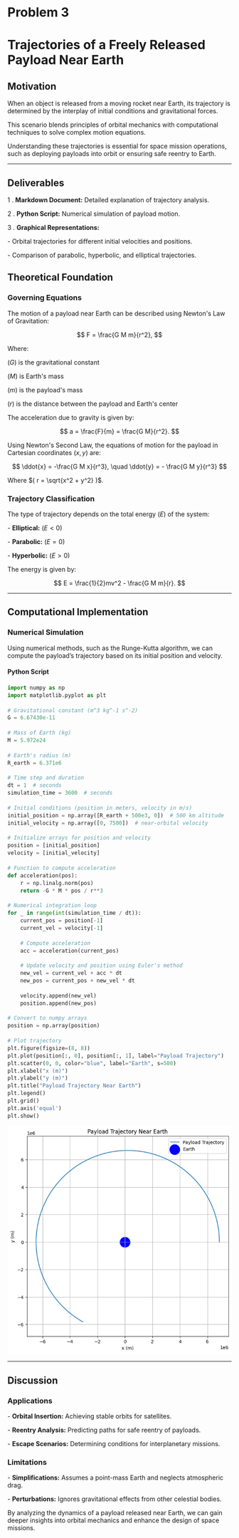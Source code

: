 # Problem 3

# Trajectories of a Freely Released Payload Near Earth

## Motivation

When an object is released from a moving rocket near Earth, its trajectory is determined by the interplay of initial conditions and gravitational forces. 

This scenario blends principles of orbital mechanics with computational techniques to solve complex motion equations. 

Understanding these trajectories is essential for space mission operations, such as deploying payloads into orbit or ensuring safe reentry to Earth.

---

## Deliverables
1 . **Markdown Document:** Detailed explanation of trajectory analysis.

2 . **Python Script:** Numerical simulation of payload motion.

3 . **Graphical Representations:**
    
  \-  Orbital trajectories for different initial velocities and positions.
      
  \-  Comparison of parabolic, hyperbolic, and elliptical trajectories.


## Theoretical Foundation

### Governing Equations

The motion of a payload near Earth can be described using Newton's Law of Gravitation:

$$
F = \frac{G M m}{r^2},
$$

Where:

 $(G)$ is the gravitational constant

 $(M)$ is Earth's mass
 
 $(m)$ is the payload's mass
 
 $(r)$ is the distance between the payload and Earth's center

The acceleration due to gravity is given by:

$$
a = \frac{F}{m} = \frac{G M}{r^2}.
$$

Using Newton's Second Law, the equations of motion for the payload in Cartesian coordinates $(x, y)$ are:

$$
\ddot{x} = -\frac{G M x}{r^3}, \quad \ddot{y} = - \frac{G M y}{r^3}
$$

Where $( r = \sqrt{x^2 + y^2} )$.

### Trajectory Classification

The type of trajectory depends on the total energy $( E )$ of the system:

 \- **Elliptical:** $( E < 0 )$

 \- **Parabolic:** $( E = 0 )$

 \- **Hyperbolic:** $( E > 0 )$

The energy is given by:

$$
E = \frac{1}{2}mv^2 - \frac{G M m}{r}.
$$

---

## Computational Implementation

### Numerical Simulation
Using numerical methods, such as the Runge-Kutta algorithm, we can compute the payload’s trajectory based on its initial position and velocity.

#### Python Script
```python
import numpy as np
import matplotlib.pyplot as plt

# Gravitational constant (m^3 kg^-1 s^-2)
G = 6.67430e-11

# Mass of Earth (kg)
M = 5.972e24

# Earth's radius (m)
R_earth = 6.371e6

# Time step and duration
dt = 1  # seconds
simulation_time = 3600  # seconds

# Initial conditions (position in meters, velocity in m/s)
initial_position = np.array([R_earth + 500e3, 0])  # 500 km altitude
initial_velocity = np.array([0, 7500])  # near-orbital velocity

# Initialize arrays for position and velocity
position = [initial_position]
velocity = [initial_velocity]

# Function to compute acceleration
def acceleration(pos):
    r = np.linalg.norm(pos)
    return -G * M * pos / r**3

# Numerical integration loop
for _ in range(int(simulation_time / dt)):
    current_pos = position[-1]
    current_vel = velocity[-1]

    # Compute acceleration
    acc = acceleration(current_pos)

    # Update velocity and position using Euler's method
    new_vel = current_vel + acc * dt
    new_pos = current_pos + new_vel * dt

    velocity.append(new_vel)
    position.append(new_pos)

# Convert to numpy arrays
position = np.array(position)

# Plot trajectory
plt.figure(figsize=(8, 8))
plt.plot(position[:, 0], position[:, 1], label="Payload Trajectory")
plt.scatter(0, 0, color="blue", label="Earth", s=500)
plt.xlabel("x (m)")
plt.ylabel("y (m)")
plt.title("Payload Trajectory Near Earth")
plt.legend()
plt.grid()
plt.axis('equal')
plt.show()
```

![Alt text](image-4.png)

---

## Discussion

### Applications

\- **Orbital Insertion:** Achieving stable orbits for satellites.

\- **Reentry Analysis:** Predicting paths for safe reentry of payloads.

\- **Escape Scenarios:** Determining conditions for interplanetary missions.

### Limitations

\- **Simplifications:** Assumes a point-mass Earth and neglects atmospheric drag.

\- **Perturbations:** Ignores gravitational effects from other celestial bodies.

By analyzing the dynamics of a payload released near Earth, we can gain deeper insights into orbital mechanics and enhance the design of space missions.

